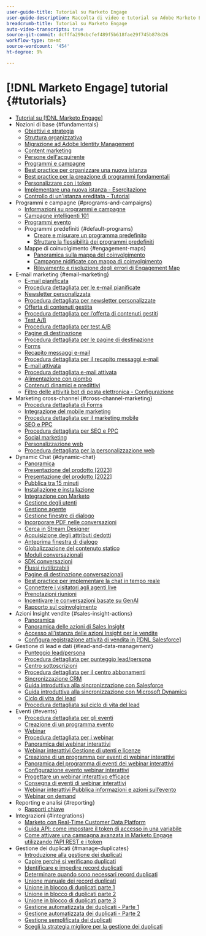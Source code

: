 ```yaml
---
user-guide-title: Tutorial su Marketo Engage
user-guide-description: Raccolta di video e tutorial su Adobe Marketo Engage.
breadcrumb-title: Tutorial su Marketo Engage
auto-video-transcripts: true
source-git-commit: dcfffa299cbcfef489f5b618fae29f745b878d26
workflow-type: tm+mt
source-wordcount: '454'
ht-degree: 9%

---
```



# [!DNL Marketo Engage] tutorial {#tutorials}

+ [Tutorial su [!DNL Marketo Engage]](/help/_marketo-main/overview.md)
+ Nozioni di base {#fundamentals}
   + [Obiettivi e strategia](/help/fundamentals/goals-and-strategy-learn.md)
   + [Struttura organizzativa](/help/fundamentals/organizational-structure-learn.md)
   + [Migrazione ad Adobe Identity Management](/help/fundamentals/migrating-to-adobe-identity-management.md)
   + [Content marketing](/help/fundamentals/content-marketing-learn.md)
   + [Persone dell&#39;acquirente](/help/fundamentals/buyer-personas-learn.md)
   + [Programmi e campagne](/help/fundamentals/programs-and-campaigns.md)
   + [Best practice per organizzare una nuova istanza](/help/fundamentals/best-practices-to-organize-a-new-instance.md)
   + [Best practice per la creazione di programmi fondamentali](/help/fundamentals/best-practices-for-creating-foundational-programs.md)
   + [Personalizzare con i token](/help/personalization/personalize-with-tokens.md)
   + [Implementare una nuova istanza - Esercitazione](https://experienceleague.adobe.com/it/docs/experiences-by-you/implementing-new-instance/overview)
   + [Controllo di un&#39;istanza ereditata - Tutorial](https://experienceleague.adobe.com/docs/marketo-learn/auditing-an-inherited-instance/overview.html?lang=it)
+ Programmi e campagne {#programs-and-campaigns}
   + [Informazioni su programmi e campagne](/help/programs/understanding-programs-and-campaigns.md)
   + [Campagne intelligenti 101](/help/campaigns/smart-campaigns-101.md)
   + [Programmi evento](/help/programs/event-programs.md)
   + Programmi predefiniti {#default-programs}
      + [Creare e misurare un programma predefinito](/help/programs/create-and-measure-default-programs.md)
      + [Sfruttare la flessibilità dei programmi predefiniti](/help/programs/leverage-the-flexibility-of-default-programs.md)
   + Mappe di coinvolgimento {#engagement-maps}
      + [Panoramica sulla mappa del coinvolgimento](/help/engagement-maps/engagement-map-overview.md)
      + [Campagne nidificate con mappa di coinvolgimento](/help/engagement-maps/engagement-map-nested-campaign.md)
      + [Rilevamento e risoluzione degli errori di Engagement Map](/help/engagement-maps/engagement-map-error-detection-and-resolution.md)
+ E-mail marketing {#email-marketing}
   + [E-mail pianificata](/help/email-marketing/scheduled-email-learn.md)
   + [Procedura dettagliata per le e-mail pianificate](/help/email-marketing/scheduled-email-watch.md)
   + [Newsletter personalizzata](/help/email-marketing/personalized-newsletter-learn.md)
   + [Procedura dettagliata per newsletter personalizzate](/help/email-marketing/personalized-newsletter-watch.md)
   + [Offerta di contenuti gestita](/help/email-marketing/gated-content-offer-learn.md)
   + [Procedura dettagliata per l’offerta di contenuti gestiti](/help/email-marketing/gated-content-offer-watch.md)
   + [Test A/B](/help/email-marketing/ab-testing-learn.md)
   + [Procedura dettagliata per test A/B](/help/email-marketing/ab-testing-watch.md)
   + [Pagine di destinazione](/help/email-marketing/landing-pages-learn.md)
   + [Procedura dettagliata per le pagine di destinazione](/help/email-marketing/landing-pages-watch.md)
   + [Forms](/help/email-marketing/forms-learn.md)
   + [Recapito messaggi e-mail](/help/email-marketing/email-deliverability-learn.md)
   + [Procedura dettagliata per il recapito messaggi e-mail](/help/email-marketing/email-deliverability-watch.md)
   + [E-mail attivata](/help/email-marketing/triggered-email-learn.md)
   + [Procedura dettagliata e-mail attivata](/help/email-marketing/triggered-email-watch.md)
   + [Alimentazione con piombo](/help/email-marketing/lead-nuturing-learn.md)
   + [Contenuti dinamici e predittivi](/help/email-marketing/dynamic-and-predictive-content-learn.md)
   + [Filtro delle attività bot di posta elettronica - Configurazione](/help/filtering-email-bot-activities/setup.md)
+ Marketing cross-channel {#cross-channel-marketing}
   + [Procedura dettagliata di Forms](/help/email-marketing/forms-watch.md)
   + [Integrazione del mobile marketing](/help/cross-channel-marketing/mobile-marketing-learn.md)
   + [Procedura dettagliata per il marketing mobile](/help/cross-channel-marketing/mobile-marketing-watch.md)
   + [SEO e PPC](/help/cross-channel-marketing/seo-and-ppc-learn.md)
   + [Procedura dettagliata per SEO e PPC](/help/cross-channel-marketing/seo-and-ppc-watch.md)
   + [Social marketing](/help/cross-channel-marketing/social-marketing-learn.md)
   + [Personalizzazione web](/help/cross-channel-marketing/web-personalization-learn.md)
   + [Procedura dettagliata per la personalizzazione web](/help/cross-channel-marketing/web-personalization-watch.md)
+ Dynamic Chat {#dynamic-chat}
   + [Panoramica](/help/dynamic-chat/dynamic-chat-overview.md)
   + [Presentazione del prodotto [2023]](/help/dynamic-chat/product-tour.md)
   + [Presentazione del prodotto [2022]](/help/dynamic-chat/product-tour-2022.md)
   + [Pubblica tra 15 minuti](/help/dynamic-chat/go-live-in-15-minutes.md)
   + [Installazione e installazione](/help/dynamic-chat/setup.md)
   + [Integrazione con Marketo](/help/dynamic-chat/marketo-integration.md)
   + [Gestione degli utenti](/help/dynamic-chat/user-management.md)
   + [Gestione agente](/help/dynamic-chat/agent-management.md)
   + [Gestione finestre di dialogo](/help/dynamic-chat/dialogue-management.md)
   + [Incorporare PDF nelle conversazioni](/help/dynamic-chat/document-cloud-integration.md)
   + [Cerca in Stream Designer](/help/dynamic-chat/search-in-stream-designer.md)
   + [Acquisizione degli attributi dedotti](/help/dynamic-chat/capture-inferred-attributes.md)
   + [Anteprima finestra di dialogo](/help/dynamic-chat/dialogue-preview.md)
   + [Globalizzazione del contenuto statico](/help/dynamic-chat/globalization-of-static-content.md)
   + [Moduli conversazionali](/help/dynamic-chat/conversational-forms.md)
   + [SDK conversazioni](/help/dynamic-chat/conversations-sdk.md)
   + [Flussi riutilizzabili](/help/dynamic-chat/reusable-flows.md)
   + [Pagine di destinazione conversazionali](/help/dynamic-chat/conversational-landing-pages.md)
   + [Best practice per implementare la chat in tempo reale](/help/dynamic-chat/live-chat-best-practices.md)
   + [Connettere i visitatori agli agenti live](/help/dynamic-chat/connect-visitors-to-live-agents.md)
   + [Prenotazioni riunioni](/help/dynamic-chat/meeting-booking.md)
   + [Incentivare le conversazioni basate su GenAI](/help/dynamic-chat/gen-ai-features.md)
   + [Rapporto sul coinvolgimento](/help/dynamic-chat/engagement-report.md)
+ Azioni Insight vendite {#sales-insight-actions}
   + [Panoramica](/help/sales-insight-actions/overview.md)
   + [Panoramica delle azioni di Sales Insight](/help/sales-insight-actions/sales-insight-actions-overview.md)
   + [Accesso all’istanza delle azioni Insight per le vendite](/help/sales-insight-actions/accessing-your-sales-insight-actions-instance.md)
   + [Configura registrazione attività di vendita in [!DNL Salesforce]](/help/sales-insight-actions/configure-sales-activity-logging-to-salesforce.md)
+ Gestione di lead e dati {#lead-and-data-management}
   + [Punteggio lead/persona](/help/lead-and-data-management/lead-scoring-learn.md)
   + [Procedura dettagliata per punteggio lead/persona](/help/lead-and-data-management/lead-scoring-watch.md)
   + [Centro sottoscrizioni](/help/lead-and-data-management/subscription-center-learn.md)
   + [Procedura dettagliata per il centro abbonamenti](/help/lead-and-data-management/subscription-center-watch.md)
   + [Sincronizzazione CRM](/help/lead-and-data-management/crm-sync-learn.md)
   + [Guida introduttiva alla sincronizzazione con Salesforce](/help/integrations/salesforce-sync-setup.md)
   + [Guida introduttiva alla sincronizzazione con Microsoft Dynamics](/help/integrations/microsoft-dynamics-sync-setup.md)
   + [Ciclo di vita del lead](/help/lead-and-data-management/lead-lifecycle-learn.md)
   + [Procedura dettagliata sul ciclo di vita del lead](/help/lead-and-data-management/lead-lifecycle-watch.md)
+ Eventi {#events}
   + [Procedura dettagliata per gli eventi](/help/events/events-watch.md)
   + [Creazione di un programma evento](/help/events/events-learn.md)
   + [Webinar](/help/events/webinar-learn.md)
   + [Procedura dettagliata per i webinar](/help/events/webinar-watch.md)
   + [Panoramica dei webinar interattivi](/help/events/interactive-webinars-overview.md)
   + [Webinar interattivi Gestione di utenti e licenze](/help/events/interactive-webinars-user-and-license-management.md)
   + [Creazione di un programma per eventi di webinar interattivi](/help/events/interactive-webinars-event-program-creation.md)
   + [Panoramica del programma di eventi dei webinar interattivi](/help/events/interactive-webinars-event-program-overview.md)
   + [Configurazione evento webinar interattivi](/help/events/interactive-webinars-event-configuration.md)
   + [Progettare un webinar interattivo efficace](/help/events/design-an-effective-interactive-webinar.md)
   + [Consegna di eventi di webinar interattivi](/help/events/interactive-webinars-event-delivery.md)
   + [Webinar interattivi Pubblica informazioni e azioni sull’evento](/help/events/interactive-webinars-post-event-insights-and-actions.md)
   + [Webinar on demand](/help/events/on-demand-webinars.md)
+ Reporting e analisi {#reporting}
   + [Rapporti chiave](/help/reporting/key-reports.md)
+ Integrazioni {#integrations}
   + [Marketo con Real-Time Customer Data Platform](https://experienceleague.adobe.com/docs/platform-learn/tutorials/sources/ingest-data-from-marketo.html?lang=it)
   + [Guida API: come impostare il token di accesso in una variabile](/help/integrations/api-set-access-token-variable.md)
   + [Come attivare una campagna avanzata in Marketo Engage utilizzando l’API REST e i token](/help/integrations/trigger-smart-campaign-rest-api.md)
+ Gestione dei duplicati {#manage-duplicates}
   + [Introduzione alla gestione dei duplicati](/help/managing-duplicates/introduction-managing-duplicates.md)
   + [Capire perché si verificano duplicati](/help/managing-duplicates/why-duplicates-occur.md)
   + [Identificare e impedire record duplicati](/help/managing-duplicates/identify-prevent-duplicates.md)
   + [Determinare quando sono necessari record duplicati](/help/managing-duplicates/determine-necessary-duplicates.md)
   + [Unione manuale dei record duplicati](/help/managing-duplicates/merge-manually.md)
   + [Unione in blocco di duplicati parte 1](/help/managing-duplicates/bulk-merge-part-1.md)
   + [Unione in blocco di duplicati parte 2](/help/managing-duplicates/bulk-merge-part-2.md)
   + [Unione in blocco di duplicati parte 3](/help/managing-duplicates/bulk-merge-part-3.md)
   + [Gestione automatizzata dei duplicati - Parte 1](/help/managing-duplicates/automate-integration-part-1.md)
   + [Gestione automatizzata dei duplicati - Parte 2](/help/managing-duplicates/automate-integration-part-2.md)
   + [Gestione semplificata dei duplicati](/help/managing-duplicates/simplify-acs.md)
   + [Scegli la strategia migliore per la gestione dei duplicati](/help/managing-duplicates/duplicate-strategy.md)
